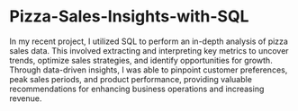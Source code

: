 # Pizza-Sales-Insights-with-SQL

In my recent project, I utilized SQL to perform an in-depth analysis of pizza sales data. This involved extracting and interpreting key metrics to uncover trends, optimize sales strategies, and identify opportunities for growth. Through data-driven insights, I was able to pinpoint customer preferences, peak sales periods, and product performance, providing valuable recommendations for enhancing business operations and increasing revenue.
